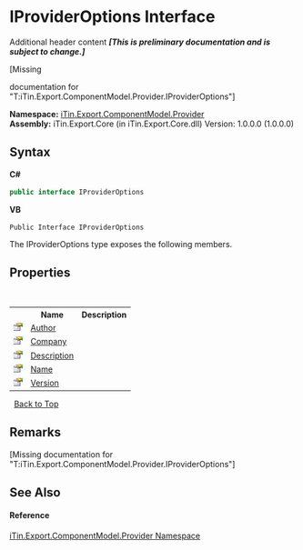 # IProviderOptions Interface
Additional header content _**\[This is preliminary documentation and is subject to change.\]**_

\[Missing <summary> documentation for "T:iTin.Export.ComponentModel.Provider.IProviderOptions"\]

**Namespace:**&nbsp;<a href="723a96b5-5779-2554-cf17-05149bfcb802">iTin.Export.ComponentModel.Provider</a><br />**Assembly:**&nbsp;iTin.Export.Core (in iTin.Export.Core.dll) Version: 1.0.0.0 (1.0.0.0)

## Syntax

**C#**<br />
``` C#
public interface IProviderOptions
```

**VB**<br />
``` VB
Public Interface IProviderOptions
```

The IProviderOptions type exposes the following members.


## Properties
&nbsp;<table><tr><th></th><th>Name</th><th>Description</th></tr><tr><td>![Public property](media/pubproperty.gif "Public property")</td><td><a href="ad93ad80-f3b4-78b6-973e-214916812ce0">Author</a></td><td /></tr><tr><td>![Public property](media/pubproperty.gif "Public property")</td><td><a href="80bd2d99-3b34-8d84-8880-92b6bd253aa4">Company</a></td><td /></tr><tr><td>![Public property](media/pubproperty.gif "Public property")</td><td><a href="efcf29c3-5e53-0cbe-5ca0-1e6a1499ea60">Description</a></td><td /></tr><tr><td>![Public property](media/pubproperty.gif "Public property")</td><td><a href="75322a7c-5be2-73c1-f014-e40788eae682">Name</a></td><td /></tr><tr><td>![Public property](media/pubproperty.gif "Public property")</td><td><a href="d878f277-0a91-9c00-a518-45a08ae59973">Version</a></td><td /></tr></table>&nbsp;
<a href="#iprovideroptions-interface">Back to Top</a>

## Remarks
\[Missing <remarks> documentation for "T:iTin.Export.ComponentModel.Provider.IProviderOptions"\]

## See Also


#### Reference
<a href="723a96b5-5779-2554-cf17-05149bfcb802">iTin.Export.ComponentModel.Provider Namespace</a><br />